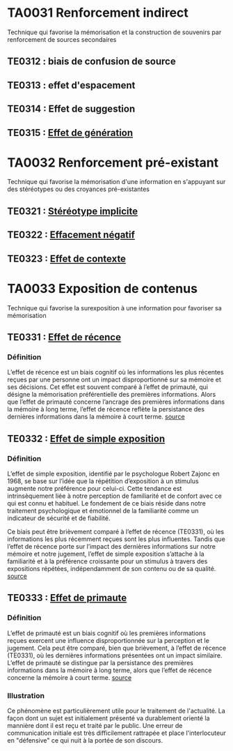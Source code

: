 
# TA0031 Renforcement indirect
Technique qui favorise la mémorisation et la construction de souvenirs par renforcement de sources secondaires	

## TE0312 : biais de confusion de source
## TE0313 : effet d'espacement
## TE0314 : Effet de suggestion
## TE0315 : [Effet de génération](https://en.wikipedia.org/wiki/Generation_effect) 

# TA0032 Renforcement pré-existant
Technique qui favorise la mémorisation d'une information en s'appuyant sur des stéréotypes ou des croyances pré-existantes	

## TE0321 : [Stéréotype implicite](https://en.wikipedia.org/wiki/Implicit_stereotype)
## TE0322 : [Effacement négatif](https://en.wikipedia.org/wiki/Fading_affect_bias)
## TE0323 : [Effet de contexte](https://books.openedition.org/editionsmsh/14811)

# TA0033 Exposition de contenus
Technique qui favorise la surexposition à une information pour favoriser sa mémorisation

## TE0331 : [Effet de récence](https://www.toupie.org/Biais/Effet_recence.htm)
### Définition
L’effet de récence est un biais cognitif où les informations les plus récentes reçues par une personne ont un impact disproportionné sur sa mémoire et ses décisions. Cet effet est souvent comparé à l’effet de primauté, qui désigne la mémorisation préférentielle des premières informations. Alors que l’effet de primauté concerne l’ancrage des premières informations dans la mémoire à long terme, l’effet de récence reflète la persistance des dernières informations dans la mémoire à court terme. [source](https://biais-cognitif.com/biais/effet-de-recence/)

## TE0332 : [Effet de simple exposition](https://biais-cognitif.com/biais/effet-de-simple-exposition/)
### Définition
L’effet de simple exposition, identifié par le psychologue Robert Zajonc en 1968, se base sur l’idée que la répétition d’exposition à un stimulus augmente notre préférence pour celui-ci. Cette tendance est intrinsèquement liée à notre perception de familiarité et de confort avec ce qui est connu et habituel. Le fondement de ce biais réside dans notre traitement psychologique et émotionnel de la familiarité comme un indicateur de sécurité et de fiabilité.

Ce biais peut être brièvement comparé à l’effet de récence (TE0331), où les informations les plus récemment reçues sont les plus influentes. Tandis que l’effet de récence porte sur l’impact des dernières informations sur notre mémoire et notre jugement, l’effet de simple exposition s’attache à la familiarité et à la préférence croissante pour un stimulus à travers des expositions répétées, indépendamment de son contenu ou de sa qualité. [source](https://biais-cognitif.com/biais/effet-de-simple-exposition/)

## TE0333 : [Effet de primaute](https://biais-cognitif.com/biais/effet-de-primaute/)
### Définition
L’effet de primauté est un biais cognitif où les premières informations reçues exercent une influence disproportionnée sur la perception et le jugement. Cela peut être comparé, bien que brièvement, à l’effet de récence (TE0331), où les dernières informations présentées ont un impact similaire. L’effet de primauté se distingue par la persistance des premières informations dans la mémoire à long terme, alors que l’effet de récence concerne la mémoire à court terme. [source](https://biais-cognitif.com/biais/effet-de-primaute/)
### Illustration
Ce phénomène est particulièrement utile pour le traitement de l'actualité. La façon dont un sujet est initialement présenté va durablement orienté la mannière dont il est reçu et traité par le public. Une erreur de communication initiale est très difficilement rattrapée et place l'interlocuteur en "défensive" ce qui nuit à la portée de son discours.




